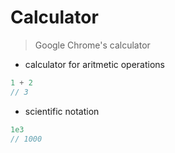 # Calculator

> Google Chrome's calculator

- calculator for aritmetic operations
```javascript
1 + 2
// 3
```
- scientific notation
```javascript
1e3
// 1000
```

